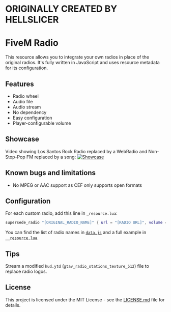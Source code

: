 # ORIGINALLY CREATED BY HELLSLICER

# FiveM Radio

This resource allows you to integrate your own radios in place of the original radios.
It's fully written in JavaScript and uses resource metadata for its configuration.

## Features

* Radio wheel
* Audio file
* Audio stream
* No dependency
* Easy configuration
* Player-configurable volume

## Showcase

Video showing Los Santos Rock Radio replaced by a WebRadio and Non-Stop-Pop FM replaced by a song:
[![Showcase](https://cf-e2.streamablevideo.com/image/6hrhp_1.jpg)](https://streamable.com/6hrhp "Showcase")

## Known bugs and limitations

* No MPEG or AAC support as CEF only supports open formats

## Configuration

For each custom radio, add this line in `_resource.lua`:
```lua
supersede_radio "[ORIGINAL_RADIO_NAME]" { url = "[RADIO URL]", volume = 0.5, name = "[NEW RADIO NAME]" }
```

You can find the list of radio names in [`data.js`](radio/data.js) and a full example in [`__resource.lua`](radio/__resource.lua).

## Tips

Stream a modified `hud.ytd` (`gtav_radio_stations_texture_512`) file to replace radio logos.

## License

This project is licensed under the MIT License - see the [LICENSE.md](LICENSE.md) file for details.
